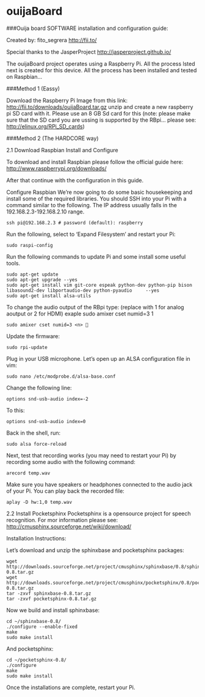 ouijaBoard
==========
###Ouija board SOFTWARE installation and configuration guide:

Created by: fito_segrera
http://fii.to/

Special thanks to the JasperProject http://jasperproject.github.io/

The ouijaBoard project operates using a Raspberry Pi. All the process lsted next is created for this device. All the process has been installed and tested on Raspbian...

###Method 1 (Eassy)

Download the Raspberry Pi Image from this link: http://fii.to/downloads/ouijaBoard.tar.gz unzip and create a new raspberry pi SD card with it. Please use an 8 GB Sd card for this (note: please make sure that the SD card you are ussing is supported by the RBpi... please see: http://elinux.org/RPi_SD_cards)

###Method 2 (The HARDCORE way)

2.1 Download Raspbian Install and Configure

To download and install Raspbian please follow the official guide here: http://www.raspberrypi.org/downloads/

After that continue with the configuration in this guide.

Configure Raspbian
We’re now going to do some basic housekeeping and install some of the required libraries. You should SSH into your Pi with a command similar to the following. The IP address usually falls in the 192.168.2.3-192.168.2.10 range.

    ssh pi@192.168.2.3 # password (default): raspberry
    
Run the following, select to ‘Expand Filesystem’ and restart your Pi:

    sudo raspi-config

Run the following commands to update Pi and some install some useful tools.

    sudo apt-get update
    sudo apt-get upgrade --yes
    sudo apt-get install vim git-core espeak python-dev python-pip bison libasound2-dev libportaudio-dev python-pyaudio     --yes
    sudo apt-get install alsa-utils 
    
To change the audio output of the RBpi type: (replace <n> with 1 for analog aoutput or 2 for HDMI) exaple sudo amixer cset numid=3 1

    sudo amixer cset numid=3 <n> 
    
Update the firmware:

    sudo rpi-update

Plug in your USB microphone. Let’s open up an ALSA configuration file in vim:

    sudo nano /etc/modprobe.d/alsa-base.conf

Change the following line:

    options snd-usb-audio index=-2

To this:

    options snd-usb-audio index=0

Back in the shell, run:

    sudo alsa force-reload

Next, test that recording works (you may need to restart your Pi) by recording some audio with the following command:

    arecord temp.wav

Make sure you have speakers or headphones connected to the audio jack of your Pi. You can play back the recorded file:

    aplay -D hw:1,0 temp.wav



2.2 Install Pocketsphinx
Pocketsphinx is a opensource project for speech recognition. For mor information please see: http://cmusphinx.sourceforge.net/wiki/download/
  
  Installation Instructions:
      
  Let’s download and unzip the sphinxbase and pocketsphinx packages:
      
    wget http://downloads.sourceforge.net/project/cmusphinx/sphinxbase/0.8/sphinxbase-0.8.tar.gz
    wget http://downloads.sourceforge.net/project/cmusphinx/pocketsphinx/0.8/pocketsphinx-0.8.tar.gz
    tar -zxvf sphinxbase-0.8.tar.gz
    tar -zxvf pocketsphinx-0.8.tar.gz
      
  Now we build and install sphinxbase:

    cd ~/sphinxbase-0.8/
    ./configure --enable-fixed
    make
    sudo make install
      
  And pocketsphinx:

    cd ~/pocketsphinx-0.8/
    ./configure
    make
    sudo make install
      
  Once the installations are complete, restart your Pi.


